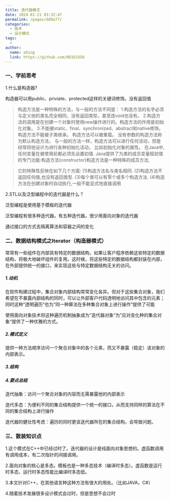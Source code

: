 ```yaml
---
title: 迭代器模式
date: 2024-01-21 03:32:47
permalink: /pages/dd0a77/
categories:
  - 技术
  - 设计模式
tags:
  - 
author: 
  name: aXing
  link: https://github.com/08163356
---
```

### 一、学前思考

1.什么是构造器?

构造器可以用public、priviate、protected这样的关键词修饰。没有返回值

> 构造方法是一种特殊的方法，与一般的方法不同是：
> 1.构造方法的名字必须与定义他的类名完全相同，没有返回类型，甚至连void也没有。
> 2.构造方法的调用是在创建一个对象时使用new操作进行的。构造方法的作用是初始化对象。
> 3.不能被static、final、synchronized、abstract和native修饰。
> 构造方法不能被子类继承。 构造方法可以被重载。
> 没有参数的构造方法称为默认构造方法，
> 与一般的方法一样，构造方法可以进行任何活动，但是经常将他设计为进行各种初始化活动，
> 比如初始化对象的属性。
> 在Java中,任何变量在被使用前都必须先设置初值.
> Java提供了为类的成员变量赋初值的专门功能:构造方法(constructor)构造方法是一种特殊的成员方法,
<!-- more -->
> 它的特殊性反映在如下几个方面:
> (1)构造方法名与类名相同.
> (2)构造方法不返回任何值,也没有返回类型.
> (3)每个类可以有零个或多个构造方法.
> (4)构造方法在创建对象时自动执行,一般不能显式地直接调用

2.STL以及泛型编程中的迭代器是什么？

泛型编程是使用基于模板的迭代器

泛型编程有很多种迭代器。有五种迭代器。很少用面向对象的迭代器

通过接口的方式去隔离算法和容器之间的变化

### 二、数据结构模式之Iterator（构造器模式）

常常有一些组件在内部具有特定的数据结构，如果让客户程序依赖这些特定的数据结构，将极大地破坏组件的复用。这时候，将这些特定的数据结构都封装在内部，在外部提供统一的接口，来实现这些与特定数据结构无关的访问。

##### 1.动机

在软件构建过程中，集合对象内部结构常常变化各异。但对于这些集合对象，我们希望在不暴露内部结构的同时，可以让外部客户代码透明地访问其中包含的元素；同时这种“透明遍历“也为”同一种算法在多种集合对象上进行操作“提供了可能

使用面向对象技术将这种遍历机制抽象成为”迭代器对象“为”应对变化种的集合对象“提供了一种优雅的方式。

##### 2.模式定义

提供一种方法顺序访问一个聚合对象中的各个元素，而又不暴露（稳定）该对象的内部表示。

##### 3.结构

##### 4.要点总结

迭代抽象：访问一个聚合对象的内容而无需暴露他的内部表示

迭代多态：为便利不同的集合结构提供一个统一的接口，从而支持同样的算法在不同的集合结构上进行操作

迭代器的健壮性考虑：遍历的同时更该迭代器所在的集合结构，会导致问题。

### 三、散装知识点

1.这个模式在C++中已经过时了。迭代器的设计是纯面向对象思想的。虚函数调用有调用成本，有二次指针的间接调用。

2.面向对象的核心是多态。模板也是一种多态技术（编译时多态）。虚函数是运行时多态，运行时多态性能比编译时多态低。

3.本文针对C++，在其他语言种这种方法有很大的用处。（比如JAVA，C#）

4.随着技术发展很多设计模式会过时，但是思想不会过时